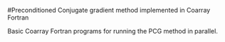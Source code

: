 #Preconditioned Conjugate gradient method implemented in Coarray Fortran  


Basic Coarray Fortran programs for running the PCG method in parallel.  

